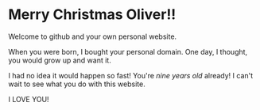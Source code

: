 # Merry Christmas Oliver!!
Welcome to github and your own personal website.

When you were born, I bought your personal domain. One day, I thought, you would grow up and want it.

I had no idea it would happen so fast! You're *nine years old* already! I can't wait to see what you do with this website.

I LOVE YOU!

